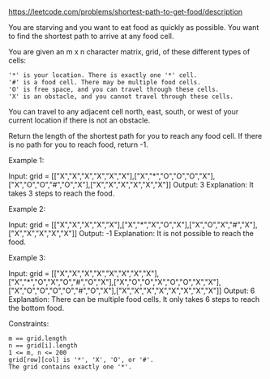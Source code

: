 https://leetcode.com/problems/shortest-path-to-get-food/description

You are starving and you want to eat food as quickly as possible. You want to find the shortest path to arrive at any food cell.

You are given an m x n character matrix, grid, of these different types of cells:

    '*' is your location. There is exactly one '*' cell.
    '#' is a food cell. There may be multiple food cells.
    'O' is free space, and you can travel through these cells.
    'X' is an obstacle, and you cannot travel through these cells.

You can travel to any adjacent cell north, east, south, or west of your current location if there is not an obstacle.

Return the length of the shortest path for you to reach any food cell. If there is no path for you to reach food, return -1.


Example 1:

Input: grid = [["X","X","X","X","X","X"],["X","*","O","O","O","X"],["X","O","O","#","O","X"],["X","X","X","X","X","X"]]
Output: 3
Explanation: It takes 3 steps to reach the food.

Example 2:

Input: grid = [["X","X","X","X","X"],["X","*","X","O","X"],["X","O","X","#","X"],["X","X","X","X","X"]]
Output: -1
Explanation: It is not possible to reach the food.

Example 3:

Input: grid = [["X","X","X","X","X","X","X","X"],["X","*","O","X","O","#","O","X"],["X","O","O","X","O","O","X","X"],["X","O","O","O","O","#","O","X"],["X","X","X","X","X","X","X","X"]]
Output: 6
Explanation: There can be multiple food cells. It only takes 6 steps to reach the bottom food.


Constraints:

    m == grid.length
    n == grid[i].length
    1 <= m, n <= 200
    grid[row][col] is '*', 'X', 'O', or '#'.
    The grid contains exactly one '*'.

